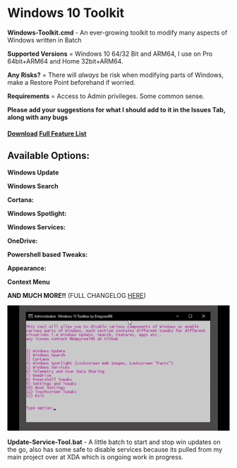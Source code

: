 # Windows 10 Toolkit

**Windows-Toolkit.cmd**  - An ever-growing toolkit to modify many aspects of Windows written in Batch

**Supported Versions** = Windows 10 64/32 Bit and ARM64, I use on Pro 64bit+ARM64 and Home 32bit+ARM64.

**Any Risks?** = There will _always_ be risk when modifying parts of Windows, make a Restore Point beforehand if worried.

**Requirements** = Access to Admin privileges. Some common sense.

**Please add your suggestions for what I should add to it in the Issues Tab, along with any bugs**

#### **[Download](https://github.com/Empyreal96/win-10-services-toolbox/raw/master/Windows-Toolkit.cmd)** **[Full Feature List](https://github.com/Empyreal96/win-10-services-toolbox/raw/master/changelog.md)**

## Available Options:

**Windows Update**

**Windows Search**

**Cortana:**

**Windows Spotlight:**

**Windows Services:**

**OneDrive:**

**Powershell based Tweaks:**

**Appearance:**

**Context Menu**

**AND MUCH MORE!!** (FULL CHANGELOG [HERE](https://github.com/Empyreal96/win-10-services-toolbox/raw/master/changelog.md))

![ToolScreen](https://github.com/Empyreal96/win-10-services-toolbox/blob/master/Update%20Switch%20Screens/screen2.gif)



**Update-Service-Tool.bat** - A little batch to start and stop win updates on the go, also has some safe to disable services because its pulled from my main project over at XDA which is ongoing work in progress.